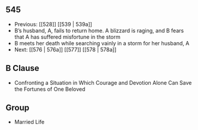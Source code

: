 ## 545
- Previous: [[528]] [[539 | 539a]] 
- B’s husband, A, fails to return home. A blizzard is raging, and B fears that A has suffered misfortune in the storm
- B meets her death while searching vainly in a storm for her husband, A
- Next: [[576 | 576a]] [[577]] [[578 | 578a]] 

## B Clause
- Confronting a Situation in Which Courage and Devotion Alone Can Save the Fortunes of One Beloved

## Group
- Married Life

